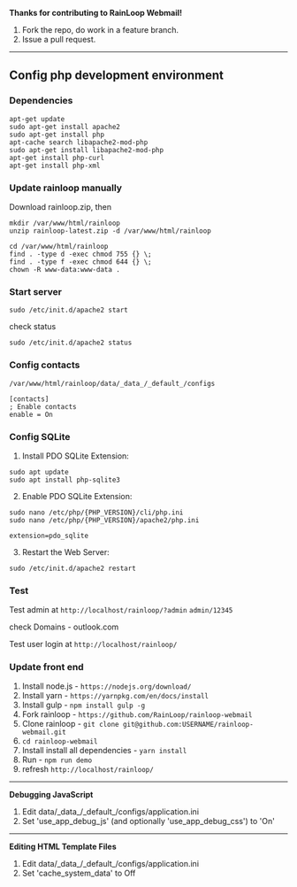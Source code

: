 **Thanks for contributing to RainLoop Webmail!**

1. Fork the repo, do work in a feature branch.
2. Issue a pull request.

---

## Config php development environment

### Dependencies

```shell
apt-get update
sudo apt-get install apache2
sudo apt-get install php
apt-cache search libapache2-mod-php
sudo apt-get install libapache2-mod-php
apt-get install php-curl
apt-get install php-xml
```

### Update rainloop manually

Download rainloop.zip, then
```shell
mkdir /var/www/html/rainloop
unzip rainloop-latest.zip -d /var/www/html/rainloop

cd /var/www/html/rainloop
find . -type d -exec chmod 755 {} \;
find . -type f -exec chmod 644 {} \;
chown -R www-data:www-data .
```

### Start server

```shell
sudo /etc/init.d/apache2 start
```
check status
```shell
sudo /etc/init.d/apache2 status
```


### Config contacts
```shell
/var/www/html/rainloop/data/_data_/_default_/configs
```
```shell
[contacts]
; Enable contacts
enable = On
```

### Config SQLite

1. Install PDO SQLite Extension:
```shell
sudo apt update
sudo apt install php-sqlite3
```

2. Enable PDO SQLite Extension:
```shell
sudo nano /etc/php/{PHP_VERSION}/cli/php.ini
sudo nano /etc/php/{PHP_VERSION}/apache2/php.ini
```

`extension=pdo_sqlite`

3. Restart the Web Server:
```shell
sudo /etc/init.d/apache2 restart
```
### Test
Test admin at `http://localhost/rainloop/?admin` `admin/12345`

check Domains - outlook.com

Test user login at `http://localhost/rainloop/`

### Update front end

1. Install node.js - `https://nodejs.org/download/`
2. Install yarn - `https://yarnpkg.com/en/docs/install`
3. Install gulp - `npm install gulp -g`
4. Fork rainloop - `https://github.com/RainLoop/rainloop-webmail`
5. Clone rainloop - `git clone git@github.com:USERNAME/rainloop-webmail.git`
6. `cd rainloop-webmail`
7. Install install all dependencies - `yarn install`
8. Run - `npm run demo`
9. refresh `http://localhost/rainloop/`
---

**Debugging JavaScript**

1. Edit data/\_data_/\_default_/configs/application.ini
2. Set 'use_app_debug_js' (and optionally 'use_app_debug_css') to 'On'

---

**Editing HTML Template Files**

1. Edit data/\_data_/\_default_/configs/application.ini
2. Set 'cache_system_data' to Off
